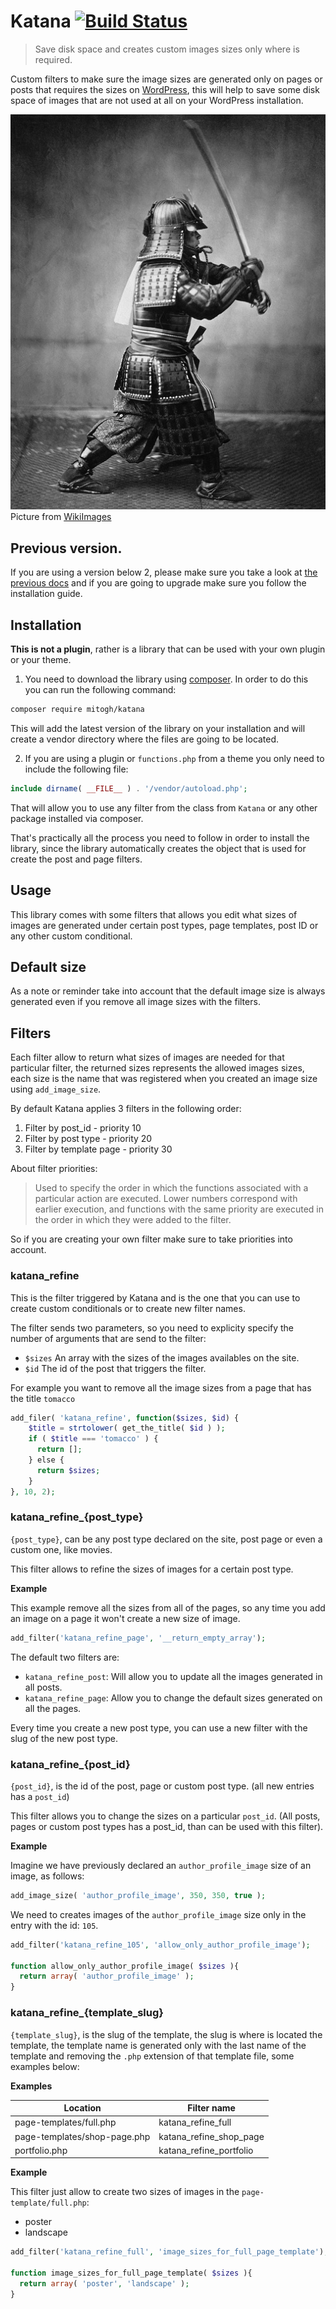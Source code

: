 # Katana [![Build Status](https://travis-ci.org/mitogh/Katana.svg?branch=master)](https://travis-ci.org/mitogh/Katana)

> Save disk space and creates custom images sizes only where is
required.

Custom filters to make sure the image sizes are generated only on pages or posts that requires the sizes on [WordPress](https://wordpress.org/), this will help to save some disk space of images that are not used at all on your WordPress installation.

![](/media/samurai.jpg)  
Picture from [WikiImages](https://pixabay.com/samurai-guerrero-caza-de-samurai-67662/)

## Previous version.

If you are using a version below 2, please make sure you take a look at
[the previous docs](readme-1.md) and if you are going to upgrade make
sure you follow the installation guide.

## Installation 

**This is not a plugin**, rather is a library that can be used with your
own plugin or your theme. 

1. You need to download the library using [composer](https://getcomposer.org/). In order to do this you can run the following command: 

```bash
composer require mitogh/katana
```

This will add the latest version of the library on your installation and
will create a vendor directory where the files are going to be located.

2. If you are using a plugin or `functions.php` from a theme you only
   need to include the following file: 

```php
include dirname( __FILE__ ) . '/vendor/autoload.php';
```

That will allow you to use any filter from the class from `Katana` or
any other package installed via composer.  

That's practically all the process you need to follow in order to
install the library, since the library automatically creates the object
that is used for create the post and page filters.

## Usage

This library comes with some filters that allows you edit what sizes of
images are generated under certain post types, page templates, post ID
or any other custom conditional.

## Default size

As a note or reminder take into account that the default image size is
always generated even if you remove all image sizes with the filters.

## Filters 

Each filter allow to return what sizes of images are needed for that
particular filter, the returned sizes represents the allowed images
sizes, each size is the name that was registered when you created an
image size using `add_image_size`.

By default Katana applies 3 filters in the following order: 

1. Filter by post_id - priority 10
2. Filter by post type - priority 20
3. Filter by template page - priority 30

About filter priorities: 

> Used to specify the order in which the functions associated with a particular action are executed. Lower numbers correspond with earlier execution, and functions with the same priority are executed in the order in which they were added to the filter.

So if you are creating your own filter make sure to take priorities into account.

### katana_refine

This is the filter triggered by Katana and is the one that you can use
to create custom conditionals or to create new filter names.

The filter sends two parameters, so you need to explicity specify the
number of arguments that are send to the filter: 

- `$sizes` An array with the sizes of the images availables on the site.
- `$id` The id of the post that triggers the filter.

For example you want to remove all the image sizes from a page that has
the title `tomacco`

```php
add_filer( 'katana_refine', function($sizes, $id) {
    $title = strtolower( get_the_title( $id ) );
    if ( $title === 'tomacco' ) {
      return [];
    } else {
      return $sizes;
    }
}, 10, 2);
```

### katana_refine_{post_type}  

`{post_type}`, can be any post type declared on the site, post page or
even a custom one, like movies.

This filter allows to refine the sizes of images for a certain post
type.

**Example**

This example remove all the sizes from all of the pages, so any time you
add an image on a page it won't create a new size of image. 

```php
add_filter('katana_refine_page', '__return_empty_array');
```

The default two filters are: 

- `katana_refine_post`: Will allow you to update all the images
  generated in all posts.
- `katana_refine_page`: Allow you to change the default sizes generated
  on all the pages.

Every time you create a new post type, you can use a new filter with the
slug of the new post type.

### katana_refine_{post_id}

`{post_id}`, is the id of the post, page or custom post type. (all new
entries has a `post_id`)

This filter allows you to change the sizes on a particular `post_id`. (All posts, pages or custom post types has a post_id, than can be used with this filter).

**Example**

Imagine we have previously declared an `author_profile_image` size of an
image, as follows:

```php
add_image_size( 'author_profile_image', 350, 350, true );
```

We need to creates images of the `author_profile_image` size only in the
entry with the id: `105`.

```php
add_filter('katana_refine_105', 'allow_only_author_profile_image');

function allow_only_author_profile_image( $sizes ){
  return array( 'author_profile_image' );
}
```

### katana_refine_{template_slug}

`{template_slug}`,  is the slug of the template, the slug is where is
located the template, the template name is generated only with the last
name of the template and removing the `.php` extension of that template
file, some examples below:

**Examples**  

| Location                    |     Filter name             |
|-----------------------------|-----------------------------| 
| page-templates/full.php     |     katana_refine_full      |
| page-templates/shop-page.php|     katana_refine_shop_page |
| portfolio.php               |     katana_refine_portfolio |

**Example** 

This filter just allow to create two sizes of images in the
`page-template/full.php`: 

- poster
- landscape

```php
add_filter('katana_refine_full', 'image_sizes_for_full_page_template');

function image_sizes_for_full_page_template( $sizes ){
  return array( 'poster', 'landscape' );
}
```
